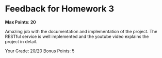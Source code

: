 # Feedback for Homework 3
**Max Points: 20**

Amazing job with the documentation and implementation of the project. The RESTful service is well implemented and the youtube video explains the project in detail. 

Your Grade: 20/20
Bonus Points: 5